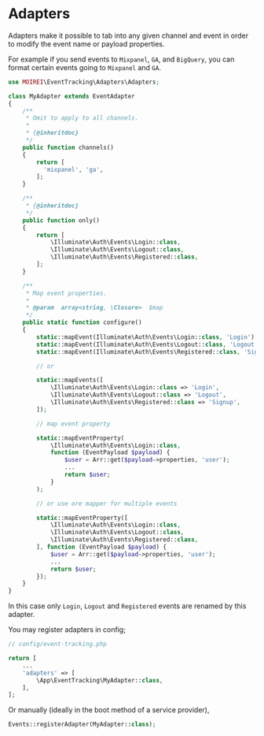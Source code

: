 # Adapters

Adapters make it possible to tab into any given channel and event in order to modify the event name or payload properties.

For example if you send events to `Mixpanel`, `GA`, and `BigQuery`, you can format certain events going to `Mixpanel` and `GA`.

```php
use MOIREI\EventTracking\Adapters\Adapters;

class MyAdapter extends EventAdapter
{
    /**
     * Omit to apply to all channels.
     *
     * {@inheritdoc}
     */
    public function channels()
    {
        return [
          'mixpanel', 'ga',
        ];
    }

    /**
     * {@inheritdoc}
     */
    public function only()
    {
        return [
            \Illuminate\Auth\Events\Login::class,
            \Illuminate\Auth\Events\Logout::class,
            \Illuminate\Auth\Events\Registered::class,
        ];
    }

    /**
     * Map event properties.
     *
     * @param  array<string, \Closure>  $map
     */
    public static function configure()
    {
        static::mapEvent(Illuminate\Auth\Events\Login::class, 'Login');
        static::mapEvent(Illuminate\Auth\Events\Logout::class, 'Logout');
        static::mapEvent(Illuminate\Auth\Events\Registered::class, 'Signup');

        // or

        static::mapEvents([
            \Illuminate\Auth\Events\Login::class => 'Login',
            \Illuminate\Auth\Events\Logout::class => 'Logout',
            \Illuminate\Auth\Events\Registered::class => 'Signup',
        ]);

        // map event property

        static::mapEventProperty(
            \Illuminate\Auth\Events\Login::class,
            function (EventPayload $payload) {
                $user = Arr::get($payload->properties, 'user');
                ...
                return $user;
            }
        );

        // or use ore mapper for multiple events

        static::mapEventProperty([
            \Illuminate\Auth\Events\Login::class,
            \Illuminate\Auth\Events\Logout::class,
            \Illuminate\Auth\Events\Registered::class,
        ], function (EventPayload $payload) {
            $user = Arr::get($payload->properties, 'user');
            ...
            return $user;
        });
    }
}
```

In this case only `Login`, `Logout` and `Registered` events are renamed by this adapter.

You may register adapters in config;

```php
// config/event-tracking.php

return [
    ...
    'adapters' => [
        \App\EventTracking\MyAdapter::class,
    ],
];
```

Or manually (ideally in the boot method of a service provider),

```php
Events::registerAdapter(MyAdapter::class);
```
